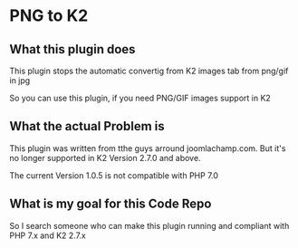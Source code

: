 PNG to K2
==========

## What this plugin does
This plugin stops the automatic convertig from K2 images tab from png/gif in jpg

So you can use this plugin, if you need PNG/GIF images support in K2

## What the actual Problem is

This plugin was written from tthe guys arround joomlachamp.com. But it's no longer supported in K2 Version 2.7.0 and above. 

The current Version 1.0.5 is not compatible with PHP 7.0

## What is my goal for this Code Repo

So I search someone who can make this plugin running and compliant with PHP 7.x and K2 2.7.x